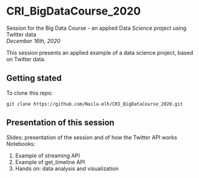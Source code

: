 # CRI_BigDataCourse_2020  
Session for the Big Data Course - an applied Data Science project using Twitter data  
*December 16th, 2020*

This session presents an applied example of a data science project, based on Twitter data.  

## Getting stated   
To clone this repo:  
```
git clone https://github.com/Naila-elh/CRI_BigDataCourse_2020.git
```

## Presentation of this session  
Slides: presentation of the session and of how the Twitter API works  
Notebooks:  
1. Example of streaming API  
2. Example of get_timeline API  
3. Hands on: data analysis and visualization  
